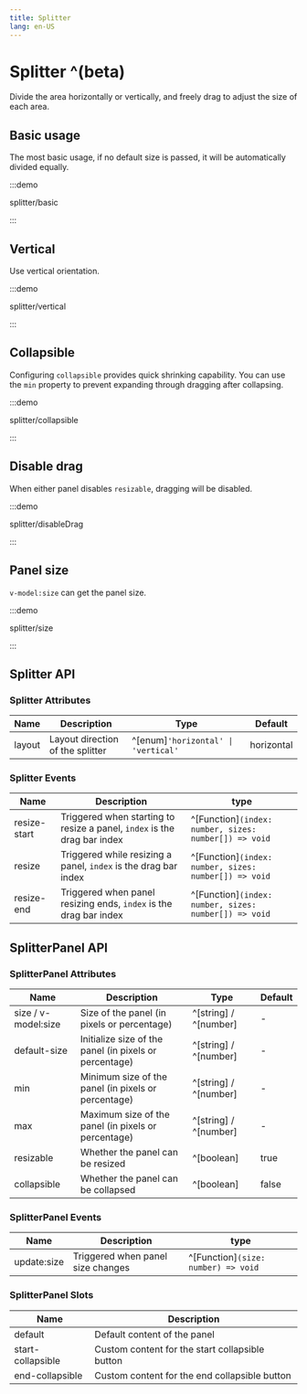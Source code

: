 ```yaml
---
title: Splitter
lang: en-US
---
```


# Splitter ^(beta)

Divide the area horizontally or vertically, and freely drag to adjust the size of each area.

## Basic usage

The most basic usage, if no default size is passed, it will be automatically divided equally.

:::demo

splitter/basic

:::

## Vertical

Use vertical orientation.

:::demo

splitter/vertical

:::

## Collapsible

Configuring `collapsible` provides quick shrinking capability. You can use the `min` property to prevent expanding through dragging after collapsing.

:::demo

splitter/collapsible

:::

## Disable drag

When either panel disables `resizable`, dragging will be disabled.

:::demo

splitter/disableDrag

:::

## Panel size

`v-model:size` can get the panel size.

:::demo

splitter/size

:::

## Splitter API

### Splitter Attributes

| Name   | Description                      | Type                                | Default    |
| ------ | -------------------------------- | ----------------------------------- | ---------- |
| layout | Layout direction of the splitter | ^[enum]`'horizontal' \| 'vertical'` | horizontal |

### Splitter Events

| Name         | Description                                                              | type                                                  |
| ------------ | ------------------------------------------------------------------------ | ----------------------------------------------------- |
| resize-start | Triggered when starting to resize a panel, `index` is the drag bar index | ^[Function]`(index: number, sizes: number[]) => void` |
| resize       | Triggered while resizing a panel, `index` is the drag bar index          | ^[Function]`(index: number, sizes: number[]) => void` |
| resize-end   | Triggered when panel resizing ends, `index` is the drag bar index        | ^[Function]`(index: number, sizes: number[]) => void` |

## SplitterPanel API

### SplitterPanel Attributes

| Name                | Description                                            | Type                  | Default |
| ------------------- | ------------------------------------------------------ | --------------------- | ------- |
| size / v-model:size | Size of the panel (in pixels or percentage)            | ^[string] / ^[number] | -       |
| default-size        | Initialize size of the panel (in pixels or percentage) | ^[string] / ^[number] | -       |
| min                 | Minimum size of the panel (in pixels or percentage)    | ^[string] / ^[number] | -       |
| max                 | Maximum size of the panel (in pixels or percentage)    | ^[string] / ^[number] | -       |
| resizable           | Whether the panel can be resized                       | ^[boolean]            | true    |
| collapsible         | Whether the panel can be collapsed                     | ^[boolean]            | false   |

### SplitterPanel Events

| Name        | Description                       | type                                |
| ----------- | --------------------------------- | ----------------------------------- |
| update:size | Triggered when panel size changes | ^[Function]`(size: number) => void` |

### SplitterPanel Slots

| Name              | Description                                     |
| ----------------- | ----------------------------------------------- |
| default           | Default content of the panel                    |
| start-collapsible | Custom content for the start collapsible button |
| end-collapsible   | Custom content for the end collapsible button   |
